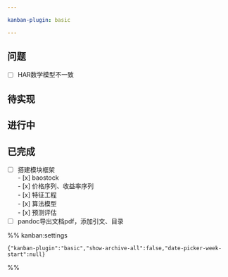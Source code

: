```yaml
---

kanban-plugin: basic

---
```


## 问题

- [ ] HAR数学模型不一致


## 待实现



## 进行中


## 已完成

- [ ] 搭建模块框架<br>- [x] baostock<br>- [x] 价格序列、收益率序列<br>- [x] 特征工程<br>- [x] 算法模型<br>- [x] 预测评估
- [ ] pandoc导出文档pdf，添加引文、目录

%% kanban:settings
```
{"kanban-plugin":"basic","show-archive-all":false,"date-picker-week-start":null}
```
%%